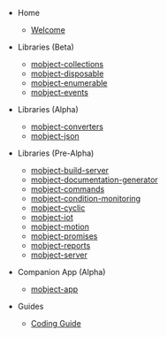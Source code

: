 - Home

  - [Welcome](/)

- Libraries (Beta)

  - [mobject-collections](http://collections.mobject.org)
  - [mobject-disposable](https://disposable.mobject.org)
  - [mobject-enumerable](http://enumerable.mobject.org)
  - [mobject-events](http://events.mobject.org)

- Libraries (Alpha)

  - [mobject-converters](http://converters.mobject.org)
  - [mobject-json](http://json.mobject.org)

- Libraries (Pre-Alpha)

  - [mobject-build-server](tba.md)
  - [mobject-documentation-generator](tba.md)
  - [mobject-commands](https://github.com/Mobject-Dev-Team/mobject-commands)
  - [mobject-condition-monitoring](tba.md)
  - [mobject-cyclic](tba.md)
  - [mobject-iot](tba.md)
  - [mobject-motion](tba.md)
  - [mobject-promises](tba.md)
  - [mobject-reports](https://github.com/Mobject-Dev-Team/mobject-reports)
  - [mobject-server](https://github.com/Mobject-Dev-Team/mobject-server)

- Companion App (Alpha)

  - [mobject-app](https://github.com/Mobject-Dev-Team/mobject-app)

- Guides

  - [Coding Guide](https://mobject-dev-team.github.io/mobject-coding-convention/#/)
